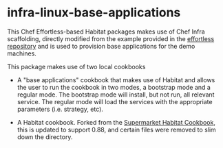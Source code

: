 # infra-linux-base-applications

This Chef Effortless-based Habitat packages makes use of Chef Infra scaffolding, directly modified from the example provided in the [effortless repository](https://github.com/chef/effortless/tree/master/examples/infra-linux-policyfile-cookbook) and is used to provision base applications for the demo machines.

This package makes use of two local cookbooks
 - A "base applications" cookbook that makes use of Habitat and allows the user to run the cookbook in two modes, a bootstrap mode and a regular mode. The bootstrap mode will install, but not run, all relevant service. The regular mode will load the services with the appropriate parameters (i.e. strategy, etc).
 
 - A Habitat cookbook. Forked from the [Supermarket Habitat Cookbook](https://github.com/chef-cookbooks/habitat), this is updated to support 0.88, and certain files were removed to slim down the directory.

